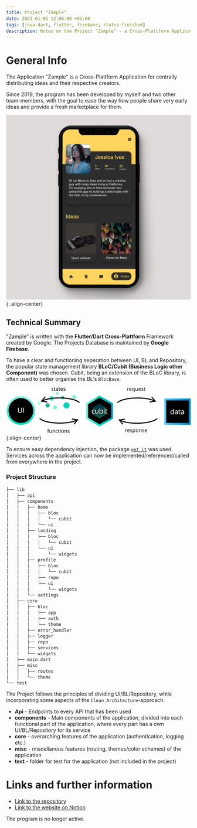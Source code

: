 ```yaml
---
title: Project "Zample"
date: 2021-01-01 12:00:00 +01:00
tags: [java.dart, flutter, firebase, status-finished]
description: Notes on the Project "Zample" - a Cross-Plattform Application for centrally distributing ideas and their respective creators.
---
```

# General Info

The Application "Zample" is a Cross-Plattform Application for centrally distributing ideas and their respective creators.

Since 2019, the program has been developed by myself and two other team-members, with the goal to ease the way how people share very early ideas and provide a fresh marketplace for them.

![Zample Design](/assets/img/zample-design.png){:.align-center}


## Technical Summary  

"Zample" is written with the **Flutter/Dart Cross-Plattform** Framework created by Google.
The Projects Database is maintained by **Google Firebase**. 

To have a clear and functioning seperation between UI, BL and Repository, the popular state management library **BLoC/Cubit (Business Logic other Component)** was chosen.
Cubit, being an extension of the BLoC library, is often used to better organise the BL's `BlocBase`.

![BLoC/Cubit](/assets/img/bloc-cubit-arch.png){:align-center}

To ensure easy dependency injection, the package [`get_it`](https://pub.dev/packages/get_it) was used. Services across the application can now be implemented/referenced/called from everywhere in the project.

### Project Structure


```
├── lib
│   ├── api
│   ├── components
│   │   ├── home
│   │   │   ├── bloc
│   │   │   │   └── cubit
│   │   │   └── ui
│   │   ├── landing
│   │   │   ├── bloc
│   │   │   │   └── cubit
│   │   │   └── ui
│   │   │       └── widgets
│   │   ├── profile
│   │   │   ├── bloc
│   │   │   │   └── cubit
│   │   │   ├── repo
│   │   │   └── ui
│   │   │       └── widgets
│   │   └── settings
│   ├── core
│   │   ├── bloc
│   │   │   ├── app
│   │   │   ├── auth
│   │   │   └── theme
│   │   ├── error_handler
│   │   ├── logger
│   │   ├── repo
│   │   ├── services
│   │   └── widgets
│   ├── main.dart
│   ├── misc
│   │   ├── routes
│   │   └── theme
└── test
```

The Project follows the principles of dividing UI/BL/Repository, while incorporating some aspects of the `Clean Architecture`-approach.

* **Api** - Endpoints to every API that has been used
* **components** - Main components of the application, divided into each functional part of the application, where every part has a own UI/BL/Repository for its service
* **core** - overarching features of the application (authentication, logging etc.)
* **misc** - miscellanous features (routing, themes/color schemes) of the application
* **test** - folder for test for the application (not included in the project)

# Links and further information

* [Link to the repository](https://github.com/100xA/Zample)
* [Link to the website on Notion](https://pstarterapp.de)

The program is no longer active.